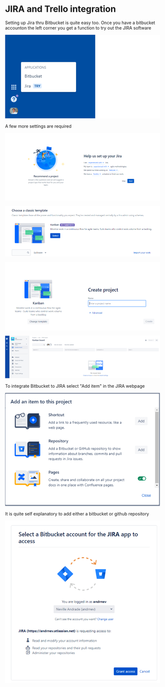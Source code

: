 # JIRA and Trello integration

Setting up Jira thru Bitbucket is quite easy too. Once you have a bitbucket accounton the left corner you get a function to try out the JIRA software

![](../.gitbook/assets/image%20%287%29.png)

A few more settings are required

![Jira settings](../.gitbook/assets/image%20%2827%29.png)

![Kanban type workflow](../.gitbook/assets/image%20%284%29.png)

![Enter a project name](../.gitbook/assets/image%20%2820%29.png)

![A functional JIRA project management board](../.gitbook/assets/image%20%286%29.png)

To integrate Bitbucket to JIRA select "Add item" in the JIRA webpage

![Click on Repository Add](../.gitbook/assets/image%20%281%29.png)

It is quite self explanatory to add either a bitbucket or github repository

![JIRA and Bitbucket intergration](../.gitbook/assets/image%20%2818%29.png)



